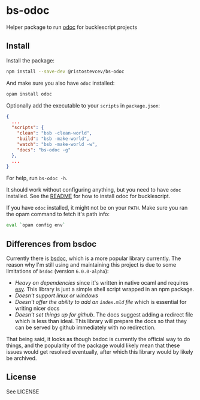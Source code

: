 # bs-odoc

Helper package to run [odoc][1] for bucklescript projects


## Install

Install the package:

```sh
npm install --save-dev @ristostevcev/bs-odoc
```

And make sure you also have `odoc` installed:

```sh
opam install odoc
```

Optionally add the executable to your `scripts` in `package.json`:

```json
{
  ...
  "scripts": {
    "clean": "bsb -clean-world",
    "build": "bsb -make-world",
    "watch": "bsb -make-world -w",
    "docs": "bs-odoc -g"
  },
  ...
}
```

For help, run `bs-odoc -h`.

It should work without configuring anything, but you need to have `odoc` installed. See the
[README][1] for how to install odoc for bucklescript.

If you have `odoc` installed, it might not be on your `PATH`. Make sure you ran the opam command to
fetch it's path info:

```sh
eval `opam config env`
```


## Differences from bsdoc

Currently there is [bsdoc][2], which is a more popular library currently. The reason why I'm still
using and maintaining this project is due to some limitations of `bsdoc` (version `6.0.0-alpha`):

- *Heavy on dependencies* since it's written in native ocaml and requires [esy][3]. This library is
  just a simple shell script wrapped in an npm package.
- *Doesn't support linux or windows*
- *Doesn't offer the ability to add an `index.mld` file* which is essential for writing nicer docs
- *Doesn't set things up for github*. The docs suggest adding a redirect file which is less than
  ideal. This library will prepare the docs so that they can be served by github immediately with
  no redirection.

That being said, it looks as though bsdoc is currently the official way to do things, and the
popularity of the package would likely mean that these issues would get resolved eventually, after
which this library would by likely be archived.


## License

See LICENSE

[1]: https://github.com/ocaml/odoc
[2]: https://github.com/reuniverse/bsdoc
[3]: https://github.com/esy/esy
